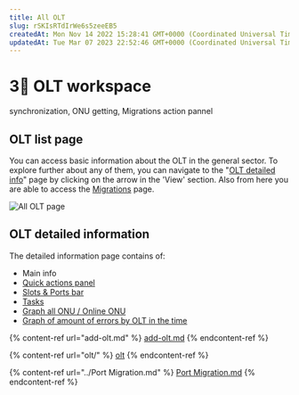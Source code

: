 ```yaml
---
title: All OLT
slug: rSKIsRTdIrWe6s5zeeEB5
createdAt: Mon Nov 14 2022 15:28:41 GMT+0000 (Coordinated Universal Time)
updatedAt: Tue Mar 07 2023 22:52:46 GMT+0000 (Coordinated Universal Time)
---
```


# 3⃣ OLT workspace

&#x20;synchronization, ONU getting, Migrations action pannel

## OLT list page

You can access basic information about the OLT in the general sector. To explore further about any of them, you can navigate to the "[OLT detailed info](./#olt-detailed-information)" page by clicking on the arrow in the 'View' section. Also from here you are able to access the [Migrations](<../Port Migration.md>) page.

![All OLT page](../.gitbook/assets/f-JGpkb18pZOm6d2Y9WPt\_image.png)

## OLT detailed information

The detailed information page contains of:

* Main info
* [Quick actions panel](./#quick-actions-bar)&#x20;
* [Slots & Ports bar](./#slots-and-ports)
* [Tasks](./#tasks)
* [Graph all ONU / Online ONU](./#graph-all-onu-online-onu)
* [Graph of amount of errors by OLT in the time](./#amount-of-errors-by-olt-in-the-time-graph)

{% content-ref url="add-olt.md" %}
[add-olt.md](add-olt.md)
{% endcontent-ref %}

{% content-ref url="olt/" %}
[olt](olt/)
{% endcontent-ref %}

{% content-ref url="../Port Migration.md" %}
[Port Migration.md](<../Port Migration.md>)
{% endcontent-ref %}
